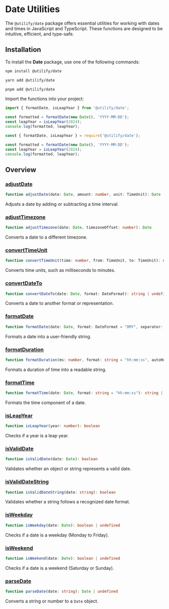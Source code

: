 # Date Utilities

The `@utilify/date` package offers essential utilities for working with dates and times in JavaScript and TypeScript. These functions are designed to be intuitive, efficient, and type-safe.

## Installation

To install the **Date** package, use one of the following commands:

```bash [npm]
npm install @utilify/date
```

```bash [yarn]
yarn add @utilify/date
```

```bash [pnpm]
pnpm add @utilify/date
```

Import the functions into your project:

```typescript [esm]
import { formatDate, isLeapYear } from '@utilify/date';

const formatted = formatDate(new Date(), 'YYYY-MM-DD');
const leapYear = isLeapYear(2024);
console.log(formatted, leapYear);
```

```javascript [cjs]
const { formatDate, isLeapYear } = require('@utilify/date');

const formatted = formatDate(new Date(), 'YYYY-MM-DD');
const leapYear = isLeapYear(2024);
console.log(formatted, leapYear);
```

## Overview

### [adjustDate](./adjustDate.md)

```typescript
function adjustDate(date: Date, amount: number, unit: TimeUnit): Date
```
Adjusts a date by adding or subtracting a time interval.

### [adjustTimezone](./adjustTimezone.md)

```typescript
function adjustTimezone(date: Date, timezoneOffset: number): Date
```
Converts a date to a different timezone.

### [convertTimeUnit](./convertTimeUnit.md)

```typescript
function convertTimeUnit(time: number, from: TimeUnit, to: TimeUnit): number
```
Converts time units, such as milliseconds to minutes.

### [convertDateTo](./convertDateTo.md)

```typescript
function convertDateTo(date: Date, format: DateFormat): string | undefined
```
Converts a date to another format or representation.

### [formatDate](./formatDate.md)

```typescript
function formatDate(date: Date, format: DateFormat = "DMY", separator: string = "/"): string | undefined
```
Formats a date into a user-friendly string.

### [formatDuration](./formatDuration.md)

```typescript
function formatDuration(ms: number, format: string = "hh:mm:ss", autoHour: boolean = true): string
```
Formats a duration of time into a readable string.

### [formatTime](./formatTime.md)

```typescript
function formatTime(date: Date, format: string = "hh:mm:ss"): string | undefined
```
Formats the time component of a date.

### [isLeapYear](./isLeapYear.md)

```typescript
function isLeapYear(year: number): boolean
```
Checks if a year is a leap year.

### [isValidDate](./isValidDate.md)

```typescript
function isValidDate(date: Date): boolean
```
Validates whether an object or string represents a valid date.

### [isValidDateString](./isValidDateString.md)

```typescript
function isValidDateString(date: string): boolean
```
Validates whether a string follows a recognized date format.

### [isWeekday](./isWeekday.md)

```typescript
function isWeekday(date: Date): boolean | undefined
```
Checks if a date is a weekday (Monday to Friday).

### [isWeekend](./isWeekend.md)

```typescript
function isWeekend(date: Date): boolean | undefined
```
Checks if a date is a weekend (Saturday or Sunday).

### [parseDate](./parseDate.md)

```typescript
function parseDate(date: string): Date | undefined
```
Converts a string or number to a `Date` object.